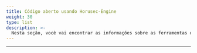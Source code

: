 ```yaml
---
title: Código aberto usando Horusec-Engine
weight: 30
type: list
description: >-
  Nesta seção, você vai encontrar as informações sobre as ferramentas que utilizam a Horusec-Engine como motor de análise.
---
```


---
